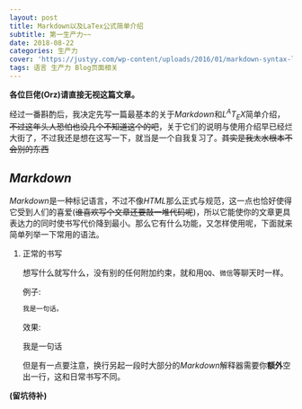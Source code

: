```yaml
---
layout: post
title: Markdown以及LaTex公式简单介绍
subtitle: 第一生产力~~
date: 2018-08-22
categories: 生产力
cover: 'https://justyy.com/wp-content/uploads/2016/01/markdown-syntax-language.png'
tags: 语言 生产力 Blog页面相关
---
```


__各位巨佬(Orz)请直接无视这篇文章。__

经过一番斟酌后，我决定先写一篇最基本的关于$Markdown$和$L^AT_EX$简单介绍，~~不过这年头人恐怕也没几个不知道这个的吧~~，关于它们的说明与使用介绍早已经烂大街了，不过我还是想在这写一下，就当是一个自我复习了。~~其实是我太水根本不会别的东西~~

## $Markdown$

$Markdown$是一种标记语言，不过不像$HTML$那么正式与规范，这一点也恰好使得它受到人们的喜爱(~~谁喜欢写个文章还要敲一堆代码呢~~)，所以它能使你的文章更具表达力的同时使书写代价降到最小。那么它有什么功能，又怎样使用呢，下面就来简单列举一下常用的语法。

1. 正常的书写

    想写什么就写什么，没有别的任何附加约束，就和用`QQ`、`微信`等聊天时一样。
    
    例子:
    ```Markdown
    我是一句话。
    ```
    
    效果:
    
    我是一句话
    
    但是有一点要注意，换行另起一段时大部分的$Markdown$解释器需要你**额外**空出一行，这和日常书写不同。
    

**(留坑待补)**
